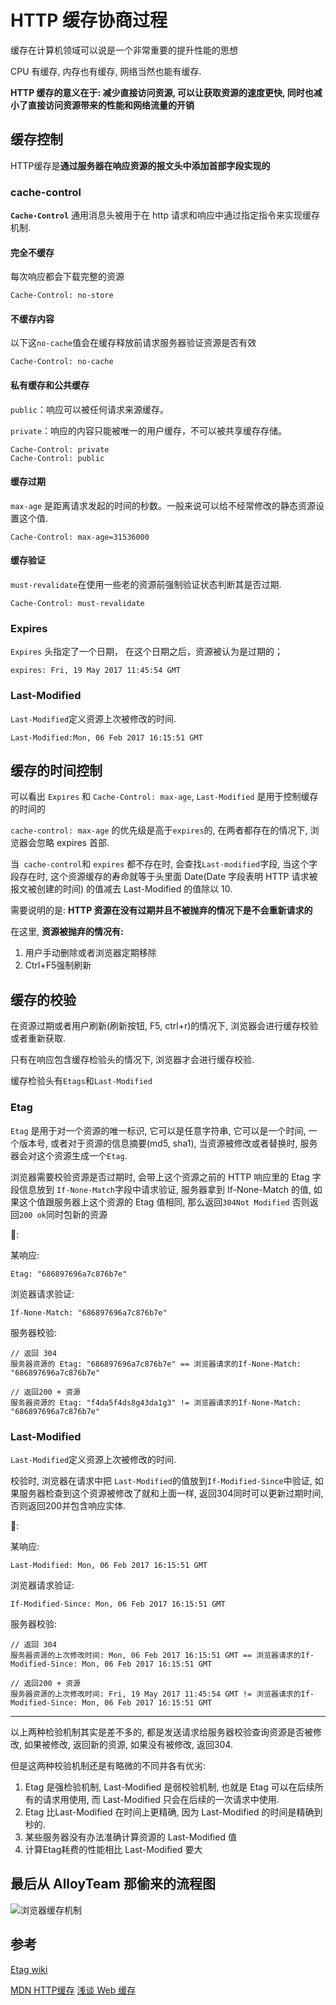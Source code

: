 # HTTP 缓存协商过程

缓存在计算机领域可以说是一个非常重要的提升性能的思想

CPU 有缓存, 内存也有缓存, 网络当然也能有缓存.

**HTTP 缓存的意义在于: 减少直接访问资源, 可以让获取资源的速度更快, 同时也减小了直接访问资源带来的性能和网络流量的开销**



## 缓存控制

HTTP缓存是**通过服务器在响应资源的报文头中添加首部字段实现的**

### cache-control

**`Cache-Control`** 通用消息头被用于在 http 请求和响应中通过指定指令来实现缓存机制.

#### 完全不缓存

每次响应都会下载完整的资源

```
Cache-Control: no-store
```

#### 不缓存内容

以下这`no-cache`值会在缓存释放前请求服务器验证资源是否有效

```
Cache-Control: no-cache
```

#### 私有缓存和公共缓存

`public`：响应可以被任何请求来源缓存。

`private`：响应的内容只能被唯一的用户缓存，不可以被共享缓存存储。

```
Cache-Control: private
Cache-Control: public
```

#### 缓存过期

`max-age` 是距离请求发起的时间的秒数。一般来说可以给不经常修改的静态资源设置这个值.

```
Cache-Control: max-age=31536000
```

#### 缓存验证

`must-revalidate`在使用一些老的资源前强制验证状态判断其是否过期.

```
Cache-Control: must-revalidate
```

### Expires

`Expires` 头指定了一个日期， 在这个日期之后，资源被认为是过期的；

```
expires: Fri, 19 May 2017 11:45:54 GMT
```

### Last-Modified

`Last-Modified`定义资源上次被修改的时间.

```
Last-Modified:Mon, 06 Feb 2017 16:15:51 GMT
```

## 缓存的时间控制

可以看出 `Expires` 和 `Cache-Control: max-age`, `Last-Modified` 是用于控制缓存的时间的

`cache-control: max-age` 的优先级是高于`expires`的, 在两者都存在的情况下, 浏览器会忽略 expires 首部.

当` cache-control`和 `expires` 都不存在时, 会查找`Last-modified`字段, 当这个字段存在时, 这个资源缓存的寿命就等于头里面 Date(Date 字段表明 HTTP 请求被报文被创建的时间) 的值减去 Last-Modified 的值除以 10.

需要说明的是: **HTTP 资源在没有过期并且不被抛弃的情况下是不会重新请求的**

在这里, **资源被抛弃的情况有:**

1. 用户手动删除或者浏览器定期移除
2. Ctrl+F5强制刷新

## 缓存的校验

在资源过期或者用户刷新(刷新按钮, F5, ctrl+r)的情况下, 浏览器会进行缓存校验或者重新获取.

只有在响应包含缓存检验头的情况下, 浏览器才会进行缓存校验.

缓存检验头有`Etags`和`Last-Modified`

### Etag

`Etag` 是用于对一个资源的唯一标识, 它可以是任意字符串, 它可以是一个时间, 一个版本号, 或者对于资源的信息摘要(md5, sha1), 当资源被修改或者替换时, 服务器会对这个资源生成一个`Etag`.

浏览器需要校验资源是否过期时, 会带上这个资源之前的 HTTP 响应里的 Etag 字段信息放到 `If-None-Match`字段中请求验证, 服务器拿到 If-None-Match 的值, 如果这个值跟服务器上这个资源的 Etag 值相同, 那么返回`304Not Modified` 否则返回`200 ok`同时包新的资源

🌰: 

某响应:

```
Etag: "686897696a7c876b7e"
```

浏览器请求验证:

```
If-None-Match: "686897696a7c876b7e"
```

服务器校验: 

```
// 返回 304
服务器资源的 Etag: "686897696a7c876b7e" == 浏览器请求的If-None-Match: "686897696a7c876b7e" 

// 返回200 + 资源
服务器资源的 Etag: "f4da5f4ds8g43da1g3" != 浏览器请求的If-None-Match: "686897696a7c876b7e" 
```



### Last-Modified

`Last-Modified`定义资源上次被修改的时间.

校验时, 浏览器在请求中把 `Last-Modified`的值放到`If-Modified-Since`中验证, 如果服务器检查到这个资源被修改了就和上面一样, 返回304同时可以更新过期时间, 否则返回200并包含响应实体.

🌰:

某响应:

```
Last-Modified: Mon, 06 Feb 2017 16:15:51 GMT
```

浏览器请求验证:

```
If-Modified-Since: Mon, 06 Feb 2017 16:15:51 GMT
```

服务器校验:

```
// 返回 304
服务器资源的上次修改时间: Mon, 06 Feb 2017 16:15:51 GMT == 浏览器请求的If-Modified-Since: Mon, 06 Feb 2017 16:15:51 GMT

// 返回200 + 资源
服务器资源的上次修改时间: Fri, 19 May 2017 11:45:54 GMT != 浏览器请求的If-Modified-Since: Mon, 06 Feb 2017 16:15:51 GMT
```

----

以上两种检验机制其实是差不多的, 都是发送请求给服务器校验查询资源是否被修改, 如果被修改, 返回新的资源, 如果没有被修改, 返回304.

但是这两种校验机制还是有略微的不同并各有优劣:

1. Etag 是强检验机制, Last-Modified 是弱校验机制, 也就是 Etag 可以在后续所有的请求用使用, 而 Last-Modified 只会在后续的一次请求中使用.
2. Etag 比Last-Modified 在时间上更精确, 因为 Last-Modified 的时间是精确到秒的.
3. 某些服务器没有办法准确计算资源的 Last-Modified 值
4. 计算Etag耗费的性能相比 Last-Modified 要大



## 最后从 AlloyTeam 那偷来的流程图

![浏览器缓存机制](./images/浏览器缓存机制.png)

## 参考

[Etag wiki](https://zh.wikipedia.org/wiki/HTTP_ETag)

[MDN HTTP缓存](https://developer.mozilla.org/zh-CN/docs/Web/HTTP/Caching_FAQ)
[浅谈 Web 缓存](http://www.alloyteam.com/2016/03/discussion-on-web-caching/#prettyPhoto)

























